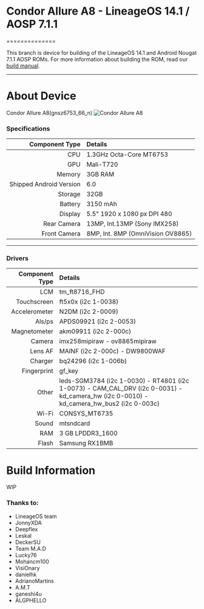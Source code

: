 # Condor Allure A8 - LineageOS 14.1 / AOSP 7.1.1
==============

This branch is device for building of the LineageOS 14.1 and Android Nougat 7.1.1 AOSP ROMs. For more information about building the ROM, read our [build manual](manual).

---

# About Device

Condor Allure A8(gnsz6753_66_n)
![Condor Allure A8](https://www.condor.dz/imgs/prds/1678_f4ba787ea9f37c511d7f28834f100138.png "Condor Allure A8")


### Specifications

Component Type | Details
-------:|:-------------------------
CPU     | 1.3GHz Octa-Core MT6753
GPU     | Mali-T720
Memory  | 3GB RAM
Shipped Android Version | 6.0
Storage | 32GB
Battery | 3150 mAh
Display | 5.5" 1920 x 1080 px DPI 480
Rear Camera | 13MP, Int.13MP (Sony IMX258)
Front Camera | 8MP, Int. 8MP (OmniVision OV8865)

---

### Drivers

Component Type | Details
--------------:|:--------------------------------
LCM			   | tm_ft8716_FHD
Touchscreen    | ft5x0x (i2c 1-0038)
Accelerometer  | N2DM (i2c 2-0009)
Als/ps         | APDS09921 (i2c 2-0053)
Magnetometer   | akm09911 (i2c 2-000c)
Camera         | imx258mipiraw - ov8865mipiraw
Lens AF        | MAINF (i2c 2-000c) - DW9800WAF
Charger        | bq24296 (i2c 1-006b)
Fingerprint    | gf_key
Other          | leds-SGM3784 (i2c 1-0030) - RT4801 (i2c 1-0073) - CAM_CAL_DRV (i2c 0-0031) - kd_camera_hw (i2c 0-0010) - kd_camera_hw_bus2 (i2c 0-003c)
Wi-Fi          | CONSYS_MT6735
Sound          | mtsndcard
RAM            | 3 GB LPDDR3_1600
Flash          | Samsung RX1BMB

# Build Information

WIP


### Thanks to:
 * LineageOS team
 * JonnyXDA
 * Deepflex
 * Leskal
 * DeckerSU
 * Team M.A.D
 * Lucky76
 * Mohancm100
 * VisiOnary
 * danielhk
 * AdrianoMartins
 * A.M.T
 * ganeshi4u
 * ALGPHELLO
 
